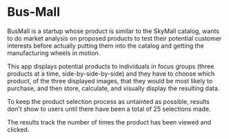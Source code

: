 # Bus-Mall

BusMall is a startup whose product is similar to the SkyMall catalog, wants to do market analysis on proposed products to test their potential customer interests before actually putting them into the catalog and getting the manufacturing wheels in motion.

This app displays potential products to individuals in focus groups (three products at a time, side-by-side-by-side) and they have to choose which product, of the three displayed images, that they would be most likely to purchase, and then store, calculate, and visually display the resulting data.

To keep the product selection process as untainted as possible, results don't show to users until there have been a total of 25 selections made.

The results track the number of times the product has been viewed and clicked.
